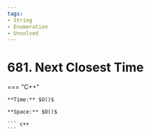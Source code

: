 ```yaml
---
tags:
- String
- Enumeration
- Unsolved
---
```



# 681. Next Closest Time

=== "C++"

    **Time:** $O()$

    **Space:** $O()$

    ``` c++
    ```